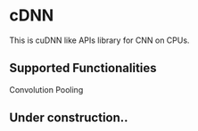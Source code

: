 # cDNN

This is cuDNN like APIs library for CNN on CPUs.

## Supported Functionalities
Convolution
Pooling

## Under construction..
